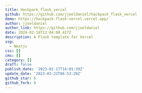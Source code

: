 ```yaml
---
title: Hackpack_flask_vercel
github: https://github.com/jjoeldaniel/hackpack_flask_vercel
demo: https://hackpack-flask-vercel.vercel.app/
author: jjoeldaniel
author_link: https://github.com/jjoeldaniel
date: 2024-02-18T12:04:00.427Z
description: A Flask template for Vercel
ssg:
  - Nextjs
css: []
cms: []
category: []
draft: false
publish_date: '2023-01-17T14:01:39Z'
update_date: '2023-03-22T06:53:20Z'
github_star: 6
github_fork: 0
---
```

